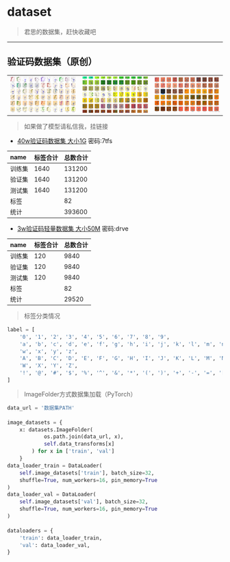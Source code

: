 # dataset

> 君思的数据集，赶快收藏吧

----

## 验证码数据集（原创）

<table style="width:100%">
  <tr>
    <td>
      <img src="2.jpeg">
    </td>
    <td align="center">
        <img src="1.jpeg">
    </td>
    <td>
      <img src="3.jpeg">
    </td>
  </tr>
</table>

> 如果做了模型请私信我，挂链接

* [40w验证码数据集 大小1G](https://pan.baidu.com/s/1GLgRamvXCM0VVLfhkJzQqA) 密码:7tfs

| name | 标签合计 | 总数合计 |
| :- | :- | :- |
| 训练集 | 1640 | 131200 |
| 验证集 | 1640 | 131200 |
| 测试集 | 1640 | 131200 |
| 标签 | | 82 |
| 统计 | | 393600 |

* [3w验证码轻量数据集 大小50M](https://pan.baidu.com/s/1En4AaxMzMQTkmRGu2P1sJw) 密码:drve

| name | 标签合计 | 总数合计 |
| :- | :- | :- |
| 训练集 | 120 | 9840 |
| 验证集 | 120 | 9840 |
| 测试集 | 120 | 9840 |
| 标签 | | 82 |
| 统计 | | 29520 |

> 标签分类情况

```python
label = [
    '0', '1', '2', '3', '4', '5', '6', '7', '8', '9',
    'a', 'b', 'c', 'd', 'e', 'f', 'g', 'h', 'i', 'j', 'k', 'l', 'm', 'n', 'o', 'p', 'q', 'r', 's', 't', 'u', 'v',
    'w', 'x', 'y', 'z',
    'A', 'B', 'C', 'D', 'E', 'F', 'G', 'H', 'I', 'J', 'K', 'L', 'M', 'N', 'O', 'P', 'Q', 'R', 'S', 'T', 'U', 'V',
    'W', 'X', 'Y', 'Z',
    '!', '@', '#', '$', '%', '^', '&', '*', '(', ')', '+', '-', '=', '[', '{', ']', '}', '<', '>', '?'
]
```

> ImageFolder方式数据集加载（PyTorch）

```python
data_url = '数据集PATH'

image_datasets = {
    x: datasets.ImageFolder(
            os.path.join(data_url, x),
            self.data_transforms[x]
        ) for x in ['train', 'val']
    }
data_loader_train = DataLoader(
    self.image_datasets['train'], batch_size=32,
    shuffle=True, num_workers=16, pin_memory=True
)
data_loader_val = DataLoader(
    self.image_datasets['val'], batch_size=32,
    shuffle=True, num_workers=16, pin_memory=True
)

dataloaders = {
    'train': data_loader_train,
    'val': data_loader_val,
}

```
